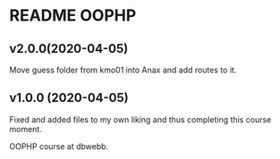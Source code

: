 README OOPHP
==============

v2.0.0(2020-04-05)
---------------------
Move guess folder from kmo01 into Anax and add routes to it.

v1.0.0 (2020-04-05)
----------------------
Fixed and added files to my own liking and thus completing this course moment.

OOPHP course at dbwebb.